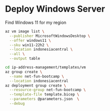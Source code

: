 # Deploy Windows Server


Find Windows 11 for my region
```sh
az vm image list \
  --publisher MicrosoftWindowsDesktop \
  --offer windows11 \
  --sku win11-22h2 \
  --location indonesiacentral \
  --all \
  --output table
```

```sh
cd ip-address-management/templates/vm
az group create \
  --name net-fun-bootcamp \
  --location indonesiacentral
az deployment group create \
  --resource-group net-fun-bootcamp \
  --template-file template.bicep \
  --parameters @parameters.json  \
  --debug
```